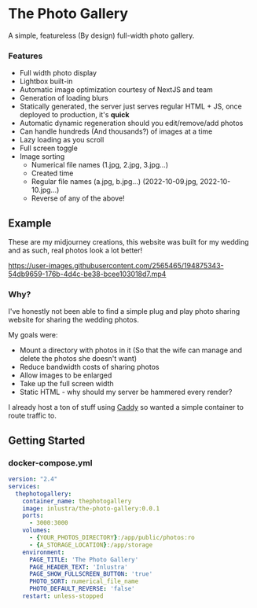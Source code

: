 # The Photo Gallery

A simple, featureless (By design) full-width photo gallery.

### Features
- Full width photo display
- Lightbox built-in
- Automatic image optimization courtesy of NextJS and team
- Generation of loading blurs
- Statically generated, the server just serves regular HTML + JS, once deployed to production, it's **quick**
- Automatic dynamic regeneration should you edit/remove/add photos
- Can handle hundreds (And thousands?) of images at a time
- Lazy loading as you scroll
- Full screen toggle
- Image sorting
  - Numerical file names (1.jpg, 2.jpg, 3.jpg...)
  - Created time
  - Regular file names (a.jpg, b.jpg...) (2022-10-09.jpg, 2022-10-10.jpg...)
  - Reverse of any of the above!
  
## Example
These are my midjourney creations, this website was built for my wedding and as such, real photos look a lot better!

https://user-images.githubusercontent.com/2565465/194875343-54db9659-176b-4d4c-be38-bcee103018d7.mp4

### Why?
I've honestly not been able to find a simple plug and play photo sharing website for sharing the wedding photos.

My goals were:
- Mount a directory with photos in it (So that the wife can manage and delete the photos she doesn't want)
- Reduce bandwidth costs of sharing photos
- Allow images to be enlarged
- Take up the full screen width
- Static HTML - why should my server be hammered every render?

I already host a ton of stuff using [Caddy](https://caddyserver.com/) so wanted a simple container to route traffic to.

## Getting Started
### docker-compose.yml
```yml
version: "2.4"
services:
  thephotogallery:
    container_name: thephotogallery
    image: inlustra/the-photo-gallery:0.0.1
    ports:
      - 3000:3000
    volumes:
      - {YOUR_PHOTOS_DIRECTORY}:/app/public/photos:ro
      - {A_STORAGE_LOCATION}:/app/storage
    environment:
      PAGE_TITLE: 'The Photo Gallery'
      PAGE_HEADER_TEXT: 'Inlustra'
      PAGE_SHOW_FULLSCREEN_BUTTON: 'true'
      PHOTO_SORT: numerical_file_name
      PHOTO_DEFAULT_REVERSE: 'false'
    restart: unless-stopped
```
